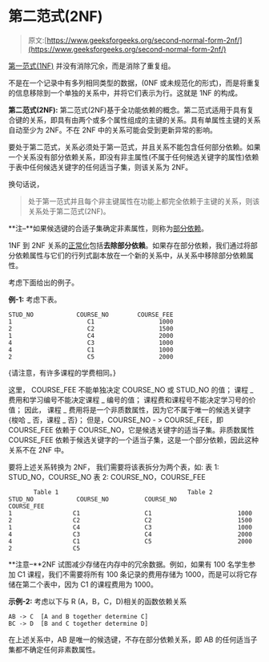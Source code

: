 # 第二范式(2NF)

> 原文:[https://www.geeksforgeeks.org/second-normal-form-2nf/](https://www.geeksforgeeks.org/second-normal-form-2nf/)

[第一范式(1NF)](https://www.geeksforgeeks.org/first-normal-form-1nf/) 并没有消除冗余，而是消除了重复组。

不是在一个记录中有多列相同类型的数据，(0NF 或未规范化的形式)，而是将重复的信息移除到一个单独的关系中，并将它们表示为行。这就是 1NF 的构成。

**第二范式(2NF):**
第二范式(2NF)基于全功能依赖的概念。第二范式适用于具有复合键的关系，即具有由两个或多个属性组成的主键的关系。具有单属性主键的关系自动至少为 2NF。不在 2NF 中的关系可能会受到更新异常的影响。

要处于第二范式，关系必须处于第一范式，并且关系不能包含任何部分依赖。如果一个关系没有部分依赖关系，即没有非主属性(不属于任何候选关键字的属性)依赖于表中任何候选关键字的任何适当子集，则该关系为 2NF。

换句话说，

> 处于第一范式并且每个非主键属性在功能上都完全依赖于主键的关系，则该关系处于第二范式(2NF)。

**注–**如果候选键的合适子集确定非素属性，则称为[部分依赖](https://practice.geeksforgeeks.org/problems/differentiate-between-full-functional-dependency-and-partial-dependency)。

1NF 到 2NF 关系的[正常化](https://www.geeksforgeeks.org/database-normalization-normal-forms/)包括**去除部分依赖**。如果存在部分依赖，我们通过将部分依赖属性与它们的行列式副本放在一个新的关系中，从关系中移除部分依赖属性。

考虑下面给出的例子。

**例-1:**
考虑下表。

```
STUD_NO            COURSE_NO        COURSE_FEE
1                     C1                  1000
2                     C2                  1500
1                     C4                  2000
4                     C3                  1000
4                     C1                  1000
2                     C5                  2000

```

{请注意，有许多课程的学费相同。}

这里，
COURSE_FEE 不能单独决定 COURSE_NO 或 STUD_NO 的值；
课程 _ 费用和学习编号不能决定课程 _ 编号的值；
课程费和课程号不能决定学习号的价值；
因此，
课程 _ 费用将是一个非质数属性，因为它不属于唯一的候选关键字{梭哈 _ 否，课程 _ 否}；
但是，COURSE_NO - > COURSE_FEE，即 COURSE_FEE 依赖于 COURSE_NO，它是候选关键字的适当子集。非质数属性 COURSE_FEE 依赖于候选关键字的一个适当子集，这是一个部分依赖，因此这种关系不在 2NF 中。

要将上述关系转换为 2NF，
我们需要将该表拆分为两个表，如:
表 1: STUD_NO，COURSE_NO
表 2: COURSE_NO，COURSE_FEE

```
       Table 1                                    Table 2
STUD_NO            COURSE_NO          COURSE_NO                COURSE_FEE     
1                 C1                  C1                        1000
2                 C2                  C2                        1500
1                 C4                  C3                        1000
4                 C3                  C4                        2000
4                 C1                  C5                        2000        
2                 C5                         

```

**注意–**2NF 试图减少存储在内存中的冗余数据。例如，如果有 100 名学生参加 C1 课程，我们不需要将所有 100 条记录的费用存储为 1000，而是可以将它存储在第二个表中，因为 C1 的课程费用为 1000。

**示例-2:**
考虑以下与 R (A，B，C，D)相关的函数依赖关系

```
AB -> C  [A and B together determine C]
BC -> D  [B and C together determine D]
```

在上述关系中，AB 是唯一的候选键，不存在部分依赖关系，即 AB 的任何适当子集都不确定任何非素数属性。